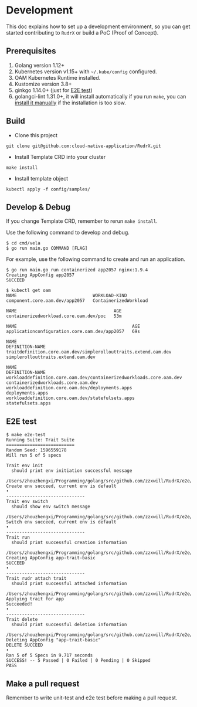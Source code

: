 # Development

This doc explains how to set up a development environment, so you can get started
contributing to `RudrX` or build a PoC (Proof of Concept). 

## Prerequisites

1. Golang version 1.12+
2. Kubernetes version v1.15+ with `~/.kube/config` configured.
3. OAM Kubernetes Runtime installed.
4. Kustomize version 3.8+
5. ginkgo 1.14.0+ (just for [E2E test](https://github.com/cloud-native-application/RudrX/blob/master/DEVELOPMENT.md#e2e-test))
6. golangci-lint 1.31.0+, it will install automatically if you run `make`, you can [install it manually](https://golangci-lint.run/usage/install/#local-installation) if the installation is too slow.

## Build
* Clone this project

```shell script
git clone git@github.com:cloud-native-application/RudrX.git
```

* Install Template CRD into your cluster

```shell script
make install
```

* Install template object 

```shell script
kubectl apply -f config/samples/
```

## Develop & Debug
If you change Template CRD, remember to rerun `make install`.

Use the following command to develop and debug.

```shell script
$ cd cmd/vela
$ go run main.go COMMAND [FLAG]
```

For example, use the following command to create and run an application.
```shell script
$ go run main.go run containerized app2057 nginx:1.9.4
Creating AppConfig app2057
SUCCEED

$ kubectl get oam
NAME                             WORKLOAD-KIND
component.core.oam.dev/app2057   ContainerizedWorkload

NAME                                     AGE
containerizedworkload.core.oam.dev/poc   53m

NAME                                            AGE
applicationconfiguration.core.oam.dev/app2057   69s

NAME                                                              DEFINITION-NAME
traitdefinition.core.oam.dev/simplerollouttraits.extend.oam.dev   simplerollouttraits.extend.oam.dev

NAME                                                                  DEFINITION-NAME
workloaddefinition.core.oam.dev/containerizedworkloads.core.oam.dev   containerizedworkloads.core.oam.dev
workloaddefinition.core.oam.dev/deployments.apps                      deployments.apps
workloaddefinition.core.oam.dev/statefulsets.apps                     statefulsets.apps
```

## E2E test
```
$ make e2e-test
Running Suite: Trait Suite
==========================
Random Seed: 1596559178
Will run 5 of 5 specs

Trait env init
  should print env initiation successful message
  /Users/zhouzhengxi/Programming/golang/src/github.com/zzxwill/RudrX/e2e/commonContext.go:14
Create env succeed, current env is default
•
------------------------------
Trait env switch
  should show env switch message
  /Users/zhouzhengxi/Programming/golang/src/github.com/zzxwill/RudrX/e2e/commonContext.go:40
Switch env succeed, current env is default
•
------------------------------
Trait run
  should print successful creation information
  /Users/zhouzhengxi/Programming/golang/src/github.com/zzxwill/RudrX/e2e/commonContext.go:76
Creating AppConfig app-trait-basic
SUCCEED
•
------------------------------
Trait rudr attach trait
  should print successful attached information
  /Users/zhouzhengxi/Programming/golang/src/github.com/zzxwill/RudrX/e2e/trait/trait_test.go:24
Applying trait for app
Succeeded!
•
------------------------------
Trait delete
  should print successful deletion information
  /Users/zhouzhengxi/Programming/golang/src/github.com/zzxwill/RudrX/e2e/commonContext.go:85
Deleting AppConfig "app-trait-basic"
DELETE SUCCEED
•
Ran 5 of 5 Specs in 9.717 seconds
SUCCESS! -- 5 Passed | 0 Failed | 0 Pending | 0 Skipped
PASS
```

## Make a pull request
Remember to write unit-test and e2e test before making a pull request.
